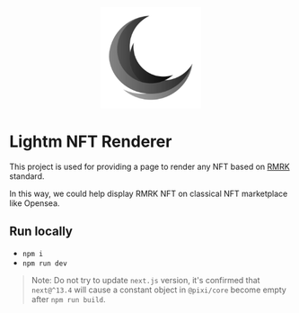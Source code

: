 <p align="center">
  <a href="https://lightm.xyz" target="_blank" rel="noopener noreferrer">
    <img width="180" height="180" src="/public/lightm.png" alt="Lightm Logo" />
  </a>
</p>

# Lightm NFT Renderer

This project is used for providing a page to render any NFT based on [RMRK](https://rmrk.app) standard.

In this way, we could help display RMRK NFT on classical NFT marketplace like Opensea.

## Run locally

- `npm i`
- `npm run dev`

> Note: Do not try to update `next.js` version, it's confirmed that `next@^13.4` will cause a constant object in `@pixi/core` become empty after `npm run build`.
